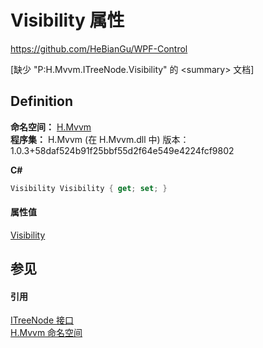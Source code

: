 # Visibility 属性
https://github.com/HeBianGu/WPF-Control

\[缺少 "P:H.Mvvm.ITreeNode.Visibility" 的 &lt;summary&gt; 文档\]



## Definition
**命名空间：** <a href="2171cdff-f9c4-6682-6b3e-a29f9cee4c25">H.Mvvm</a>  
**程序集：** H.Mvvm (在 H.Mvvm.dll 中) 版本：1.0.3+58daf524b91f25bbf55d2f64e549e4224fcf9802

**C#**
``` C#
Visibility Visibility { get; set; }
```



#### 属性值
<a href="https://learn.microsoft.com/dotnet/api/system.windows.visibility" target="_blank" rel="noopener noreferrer">Visibility</a>

## 参见


#### 引用
<a href="2ac89908-d0d3-c9b2-99e3-9cbaec638cb7">ITreeNode 接口</a>  
<a href="2171cdff-f9c4-6682-6b3e-a29f9cee4c25">H.Mvvm 命名空间</a>  
